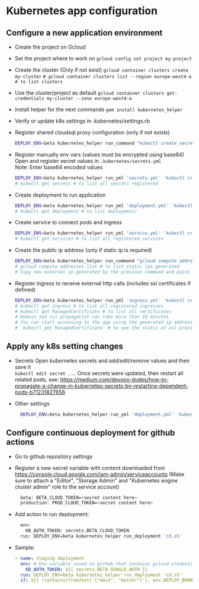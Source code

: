 # Kubernetes app configuration

## Configure a new application environment
- Create the project on Gcloud
- Set the project where to work on
    `gcloud config set project my-project`
    
- Create the cluster (Only if not exist)
    `gcloud container clusters create my-cluster`
    `# gcloud container clusters list --region europe-west4-a # to list clusters`
  
- Use the cluster/project as default
    `gcloud container clusters get-credentials my-cluster --zone europe-west4-a`
  
- Install helper for the next commands
  `gem install kubernetes_helper`
  
- Verify or update k8s settings in .kubernetes/settings.rb

- Register shared cloudsql proxy configuration (only if not exists)
    ```bash
    DEPLOY_ENV=beta kubernetes_helper run_command "kubectl create secret generic <%=deployment.cloud_secret_name%> --from-file=credentials.json=<path-to-downloaded/credentials.json>"
    ```
    
- Register manually env vars (values must be encrypted using base64) 
    Open and register secret values in `.kubernetes/secrets.yml`     
    Note: Enter base64 encoded values
    ```bash
    DEPLOY_ENV=beta kubernetes_helper run_yml 'secrets.yml' 'kubectl create'
    # kubectl get secrets # to list all secrets registered
    ```

- Create deployment to run application
    ```bash
    DEPLOY_ENV=beta kubernetes_helper run_yml 'deployment.yml' 'kubectl create'
    # kubectl get deployment # to list deployments
    ```

- Create service to connect pods and ingress
    ```bash
    DEPLOY_ENV=beta kubernetes_helper run_yml 'service.yml' 'kubectl create'
    # kubectl get services # to list all registered services
    ```

- Create the public ip address (only if static ip is required)
    ```bash
    DEPLOY_ENV=beta kubernetes_helper run_command "gcloud compute addresses create <%=ingress.ip_name%> --global"
    # gcloud compute addresses list # to list static ips generated
    # Copy new external ip generated by the previous command and point your domain to it
    ```
  
- Register ingress to receive external http calls (includes ssl certificates if defined)
    ```bash
    DEPLOY_ENV=beta kubernetes_helper run_yml 'ingress.yml' 'kubectl create'
    # kubectl get ingress # to list all registered ingresses
    # kubectl get ManagedCertificate # to list all certificates
    # Domain and ssl propagation can take more than 10 minutes
    # You can start accessing to the app using the generated ip address
    # `kubectl get ManagedCertificate` # to see the status of ssl provisionning
    ```

## Apply any k8s setting changes
- Secrets
  Open kubernetes secrets and add/edit/remove values and then save it    
  `kubectl edit secret ...`
  Once secrets were updated, then restart all related pods, see: https://medium.com/devops-dudes/how-to-propagate-a-change-in-kubernetes-secrets-by-restarting-dependent-pods-b71231827656
  
- Other settings
  ```bash
    DEPLOY_ENV=beta kubernetes_helper run_yml 'deployment.yml' 'kubectl apply'
  ```

## Configure continuous deployment for github actions
* Go to github repository settings
* Register a new secret variable with content downloaded from https://console.cloud.google.com/iam-admin/serviceaccounts 
    (Make sure to attach a "Editor", "Storage Admin" and "Kubernetes engine cluster admin" role to the service account)
  ```bash
    beta: BETA_CLOUD_TOKEN=<secret content here>
    production: PROD_CLOUD_TOKEN=<secret content here>
  ```
  
* Add action to run deployment:
  ```bash
    env:
      KB_AUTH_TOKEN: secrets.BETA_CLOUD_TOKEN
    run: DEPLOY_ENV=beta kubernetes_helper run_deployment 'cd.sh'
  ``` 
  
* Sample:
  ```yml
  - name: Staging deployment
    env: # Env variable saved in github that contains gcloud credential (json format)
      KB_AUTH_TOKEN: ${{ secrets.BETA_GOOGLE_AUTH }}
    run: DEPLOY_ENV=beta kubernetes_helper run_deployment 'cd.sh'
    if: ${{ !contains(fromJson('["main", "master"]'), env.DEPLOY_BRANCH) }}
  ```   